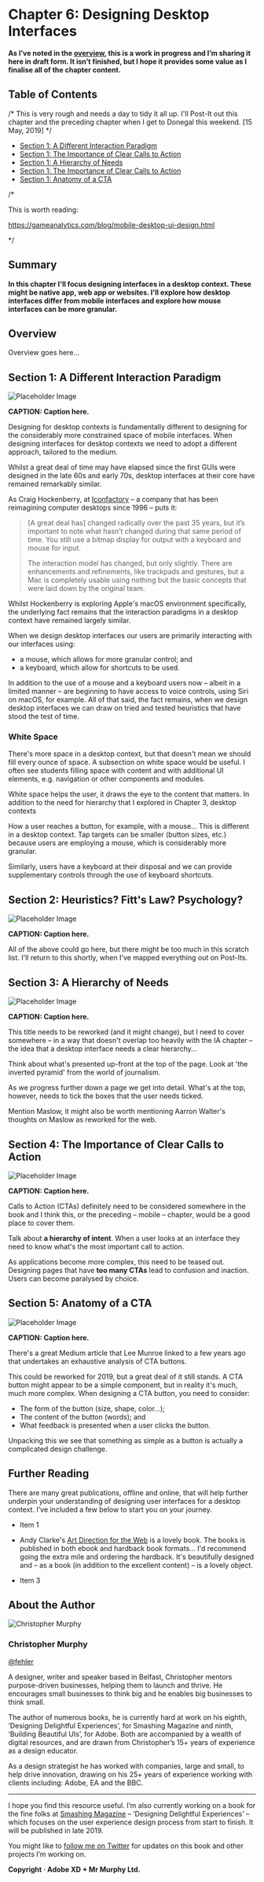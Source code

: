 Chapter 6: Designing Desktop Interfaces
=======================================

<!-- 1,214 Words -->

**As I’ve noted in the [overview](https://github.com/fehler/building-beautiful-uis/blob/master/00-Overview.md), this is a work in progress and I’m sharing it here in draft form. It isn’t finished, but I hope it provides some value as I finalise all of the chapter content.**



Table of Contents
-----------------

/* This is very rough and needs a day to tidy it all up. I'll Post-It out this chapter and the preceding chapter when I get to Donegal this weekend. [15 May, 2019] */

+ [Section 1: A Different Interaction Paradigm](#)
+ [Section 1: The Importance of Clear Calls to Action](#)
+ [Section 1: A Hierarchy of Needs](#)
+ [Section 1: The Importance of Clear Calls to Action](#)
+ [Section 1: Anatomy of a CTA](#)

/*

This is worth reading:

https://gameanalytics.com/blog/mobile-desktop-ui-design.html

*/



Summary
-------

**In this chapter I'll focus designing interfaces in a desktop context. These might be native app, web app or websites. I'll explore how desktop interfaces differ from mobile interfaces and explore how mouse interfaces can be more granular.**



Overview
--------

Overview goes here…



Section 1: A Different Interaction Paradigm
-------------------------------------------

![Placeholder Image](images/section-opening-placeholder-image.png)

**CAPTION: Caption here.**


Designing for desktop contexts is fundamentally different to designing for the considerably more constrained space of mobile interfaces. When designing interfaces for desktop contexts we need to adopt a different approach, tailored to the medium.

Whilst a great deal of time may have elapsed since the first GUIs were designed in the late 60s and early 70s, desktop interfaces at their core have remained remarkably similar.

As Craig Hockenberry, at [Iconfactory](https://iconfactory.com) – a company that has been reimagining computer desktops since 1996 – puts it:

> [A great deal has] changed radically over the past 35 years, but it’s important to note what hasn’t changed during that same period of time. You still use a bitmap display for output with a keyboard and mouse for input.
> 
> The interaction model has changed, but only slightly. There are enhancements and refinements, like trackpads and gestures, but a Mac is completely usable using nothing but the basic concepts that were laid down by the original team.

Whilst Hockenberry is exploring Apple's macOS environment specifically, the underlying fact remains that the interaction paradigms in a desktop context have remained largely similar.

When we design desktop interfaces our users are primarily interacting with our interfaces using:

+ a mouse, which allows for more granular control; and
+ a keyboard, which allow for shortcuts to be used.

In addition to the use of a mouse and a keyboard users now – albeit in a limited manner – are beginning to have access to voice controls, using Siri on macOS, for example. All of that said, the fact remains, when we design desktop interfaces we can draw on tried and tested heuristics that have stood the test of time.


### White Space


There's more space in a desktop context, but that doesn't mean we should fill every ounce of space. A subsection on white space would be useful. I often see students filling space with content and with additional UI elements, e.g. navigation or other components and modules.

White space helps the user, it draws the eye to the content that matters. In addition to the need for hierarchy that I explored in Chapter 3, desktop contexts 

How a user reaches a button, for example, with a mouse… This is different in a desktop context. Tap targets can be smaller (button sizes, etc.) because users are employing a mouse, which is considerably more granular.

Similarly, users have a keyboard at their disposal and we can provide supplementary controls through the use of keyboard shortcuts.



Section 2: Heuristics? Fitt's Law? Psychology?
----------------------------------------------

![Placeholder Image](images/section-opening-placeholder-image.png)

**CAPTION: Caption here.**


All of the above could go here, but there might be too much in this scratch list. I'll return to this shortly, when I've mapped everything out on Post-Its.



Section 3: A Hierarchy of Needs
-------------------------------

![Placeholder Image](images/section-opening-placeholder-image.png)

**CAPTION: Caption here.**


This title needs to be reworked (and it might change), but I need to cover somewhere – in a way that doesn't overlap too heavily with the IA chapter – the idea that a desktop interface needs a clear hierarchy…

Think about what's presented up-front at the top of the page. Look at 'the inverted pyramid' from the world of journalism.

As we progress further down a page we get into detail. What's at the top, however, needs to tick the boxes that the user needs ticked.

Mention Maslow, it might also be worth mentioning Aarron Walter's thoughts on Maslow as reworked for the web.



Section 4: The Importance of Clear Calls to Action
--------------------------------------------------

![Placeholder Image](images/section-opening-placeholder-image.png)

**CAPTION: Caption here.**


Calls to Action (CTAs) definitely need to be considered somewhere in the book and I think this, or the preceding – mobile – chapter, would be a good place to cover them.

Talk about **a hierarchy of intent**. When a user looks at an interface they need to know what's the most important call to action.

As applications become more complex, this need to be teased out. Designing pages that have **too many CTAs** lead to confusion and inaction. Users can become paralysed by choice.



Section 5: Anatomy of a CTA
---------------------------

![Placeholder Image](images/section-opening-placeholder-image.png)

**CAPTION: Caption here.**


There's a great Medium article that Lee Munroe linked to a few years ago that undertakes an exhaustive analysis of CTA buttons.

This could be reworked for 2019, but a great deal of it still stands. A CTA button might appear to be a simple component, but in reality it's much, much more complex. When designing a CTA button, you need to consider:

+ The form of the button (size, shape, color…);
+ The content of the button (words); and
+ What feedback is presented when a user clicks the button.

Unpacking this we see that something as simple as a button is actually a complicated design challenge.



Further Reading
---------------

There are many great publications, offline and online, that will help further underpin your understanding of designing user interfaces for a desktop context. I’ve included a few below to start you on your journey.

+ Item 1

+ Andy Clarke's [Art Direction for the Web](https://shop.smashingmagazine.com/products/art-direction-for-the-web) is a lovely book. The books is published in both ebook and hardback book formats… I'd recommend going the extra mile and ordering the hardback. It's beautifully designed and – as a book (in addition to the excellent content) – is a lovely object.

+ Item 3



About the Author
----------------

![Christopher Murphy](images/overview/mr-murphy.png)

### Christopher Murphy

[@fehler](https://www.twitter.com/fehler)

A designer, writer and speaker based in Belfast, Christopher mentors purpose-driven businesses, helping them to launch and thrive. He encourages small businesses to think big and he enables big businesses to think small.

The author of numerous books, he is currently hard at work on his eighth, ‘Designing Delightful Experiences’, for Smashing Magazine and ninth, ‘Building Beautiful UIs’, for Adobe. Both are accompanied by a wealth of digital resources, and are drawn from Christopher’s 15+ years of experience as a design educator.

As a design strategist he has worked with companies, large and small, to help drive innovation, drawing on his 25+ years of experience working with clients including: Adobe, EA and the BBC.



---



I hope you find this resource useful. I’m also currently working on a book for the fine folks at [Smashing Magazine](https://www.smashingmagazine.com) – ‘Designing Delightful Experiences’ – which focuses on the user experience design process from start to finish. It will be published in late 2019.

You might like to [follow me on Twitter](https://www.twitter.com/fehler) for updates on this book and other projects I’m working on.

**Copyright · Adobe XD + Mr Murphy Ltd.**